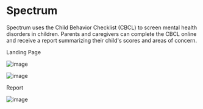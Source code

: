 # Spectrum
Spectrum uses the Child Behavior Checklist (CBCL) to screen mental health disorders in children. Parents and caregivers can complete the CBCL online and receive a report summarizing their child's scores and areas of concern.


Landing Page

![image](https://github.com/kamesh0540/Spectrum/assets/96972212/14e14e7b-2358-45e5-90a9-75df8506e07c)


![image](https://github.com/kamesh0540/Spectrum/assets/96972212/862635cc-e953-431a-98cc-88fbcad27056)

Report 

![image](https://github.com/kamesh0540/Spectrum/assets/96972212/24e79b0e-bc74-45e8-98f2-cf68ef1b233c)

